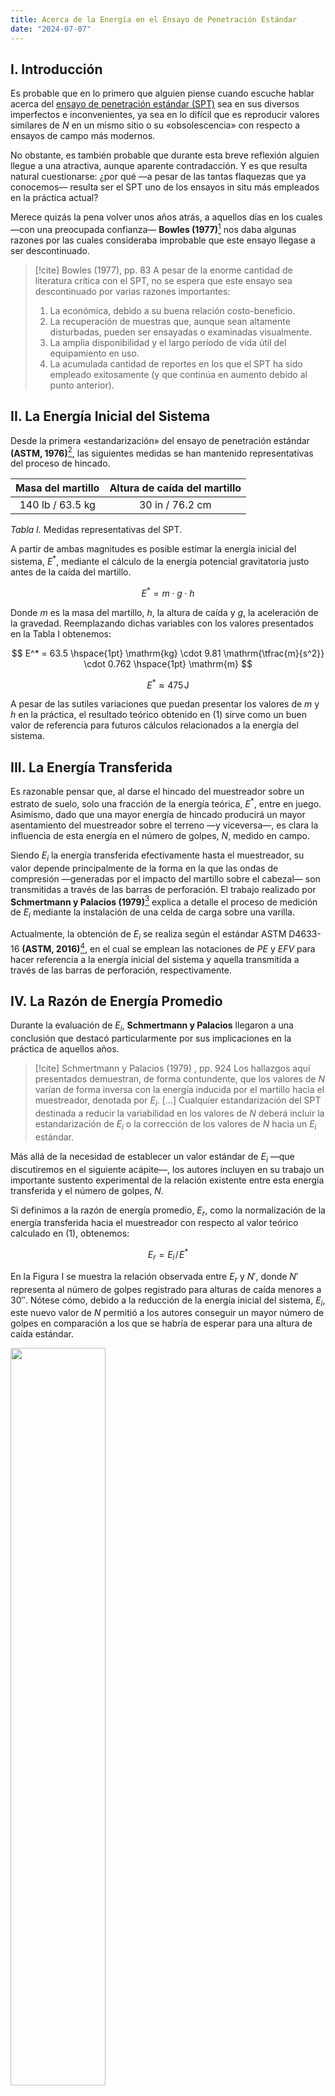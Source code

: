 ```yaml
---
title: Acerca de la Energía en el Ensayo de Penetración Estándar
date: "2024-07-07"
---
```


## I. Introducción

Es probable que en lo primero que alguien piense cuando escuche hablar acerca del [ensayo de penetración estándar (SPT)](https://www.astm.org/d1586_d1586m-18e01.html) sea en sus diversos imperfectos e inconvenientes, ya sea en lo difícil que es reproducir valores similares de $N$ en un mismo sitio o su «obsolescencia» con respecto a ensayos de campo más modernos.

No obstante, es también probable que durante esta breve reflexión alguien llegue a una atractiva, aunque aparente contradacción. Y es que resulta natural cuestionarse: ¿por qué ―a pesar de las tantas flaquezas que ya conocemos― resulta ser el SPT uno de los ensayos in situ más empleados en la práctica actual?

Merece quizás la pena volver unos años atrás, a aquellos días en los cuales ―con una preocupada confianza― **Bowles (1977)**[^1] nos daba algunas razones por las cuales consideraba improbable que este ensayo llegase a ser descontinuado.

> [!cite] Bowles (1977), pp. 83
> A pesar de la enorme cantidad de literatura crítica con el SPT, no se espera que este ensayo sea descontinuado por varias razones importantes:
> 1. La económica, debido a su buena relación costo-beneficio.
> 2. La recuperación de muestras que, aunque sean altamente disturbadas, pueden ser ensayadas o examinadas visualmente.
> 3. La amplia disponibilidad y el largo período de vida útil del equipamiento en uso.
> 4. La acumulada cantidad de reportes en los que el SPT ha sido empleado exitosamente (y que continúa en aumento debido al punto anterior).

## II. La Energía Inicial del Sistema

Desde la primera «estandarización» del ensayo de penetración estándar **(ASTM, 1976)**[^2], las siguientes medidas se han mantenido representativas del proceso de hincado.

| Masa del martillo | Altura de caída del martillo |
| :---------------: | :--------------------------: |
| 140 lb / 63.5 kg  |       30 in / 76.2 cm        |
  
<figcaption><i>Tabla I.</i> Medidas representativas del SPT.</figcaption>

A partir de ambas magnitudes es posible estimar la energía inicial del sistema, $E^*$, mediante el cálculo de la energía potencial gravitatoria justo antes de la caída del martillo.

$$
E^* = m \cdot g \cdot h
$$

Donde $m$ es la masa del martillo, $h$, la altura de caída y $g$, la aceleración de la gravedad. Reemplazando dichas variables con los valores presentados en la <lg>Tabla I</lg> obtenemos:

$$
E^* = 63.5 \hspace{1pt} \mathrm{kg}  \cdot 9.81 \mathrm{\tfrac{m}{s^2}}  \cdot 0.762 \hspace{1pt} \mathrm{m}
$$

$$
\tag{1}
E^* \approx 475 \hspace{1pt} \mathrm{J}
$$

A pesar de las sutiles variaciones que puedan presentar los valores de $m$ y $h$ en la práctica, el resultado teórico obtenido en $(1)$ sirve como un buen valor de referencia para futuros cálculos relacionados a la energía del sistema.

## III. La Energía Transferida

Es razonable pensar que, al darse el hincado del muestreador sobre un estrato de suelo, solo una fracción de la energía teórica, $E^*$, entre en juego. Asimismo, dado que una mayor energía de hincado producirá un mayor asentamiento del muestreador sobre el terreno ―y viceversa―, es clara la influencia de esta energía en el número de golpes, $N$, medido en campo.

Siendo $E_i$ la energía transferida efectivamente hasta el muestreador, su valor depende principalmente de la forma en la que las ondas de compresión ―generadas por el impacto del martillo sobre el cabezal― son transmitidas a través de las barras de perforación. El trabajo realizado por **Schmertmann y Palacios (1979)**[^3] explica a detalle el proceso de medición de $E_i$ mediante la instalación de una celda de carga sobre una varilla.

Actualmente, la obtención de $E_i$ se realiza según el estándar ASTM D4633-16 **(ASTM, 2016)**[^4], en el cual se emplean las notaciones de $PE$ y $EFV$ para hacer referencia a la energía inicial del sistema y aquella transmitida a través de las barras de perforación, respectivamente.

## IV. La Razón de Energía Promedio

Durante la evaluación de $E_i$, **Schmertmann y Palacios** llegaron a una conclusión que destacó particularmente por sus implicaciones en la práctica de aquellos años.

> [!cite] Schmertmann y Palacios (1979) , pp. 924
> Los hallazgos aquí presentados demuestran, de forma contundente, que los valores de $N$ varían de forma inversa con la energía inducida por el martillo hacia el muestreador, denotada por $E_i$. [...] Cualquier estandarización del SPT destinada a reducir la variabilidad en los valores de $N$ deberá incluir la estandarización de $E_i$ o la corrección de los valores de $N$ hacia un $E_i$ estándar.

Más allá de la necesidad de establecer un valor estándar de $E_i$ ―que discutiremos en el siguiente acápite―, los autores incluyen en su trabajo un importante sustento experimental de la relación existente entre esta energía transferida y el número de golpes, $N$.

Si definimos a la razón de energía promedio, $E_r$, como la normalización de la energía transferida hacia el muestreador con respecto al valor teórico calculado en $(1)$, obtenemos:

$$
\tag{2}
E_r = E_i \hspace{1pt}/\hspace{1pt} E^*
$$

En la <lg>Figura I</lg> se muestra la relación observada entre $E_r$ y $N'$, donde $N'$ representa al número de golpes registrado para alturas de caída menores a 30″. Nótese cómo, debido a la reducción de la energía inicial del sistema, $E_i$, este nuevo valor de $N$ permitió a los autores conseguir un mayor número de golpes en comparación a los que se habría de esperar para una altura de caída estándar.

<img class="svg_figure" src="/images/2024-07-07/Figure1.svg" width=55%>

<figcaption><i>Fig. I.</i> Relación observada entre la razón de energía promedio y el valor de N.<br><b>Schmertmann y Palacios (1979)</b></br></figcaption>

A partir de los resultados obtenidos por **Schmertmann y Palacios** se logró validar de manera experimental la existencia de una regla de proporcionalidad inversa entre el número de golpes, $N'$, y la razón de energía promedio, $E_r$, o lo que equivale a decir:

$$
\tag{3}
\dfrac{1}{N'} \propto E_r
$$

Esta relación ―cuya aplicación es igual de válida para el número de golpes, $N$― permitió establecer una conexión matemática clara entre ambas variables, lo que hizo posible comparar y ajustar los resultados obtenidos en diferentes pruebas y condiciones de campo, tales como variaciones en el equipamiento o los procedimientos empleados.

## V. La «Estandarización»

Durante los años siguientes a los hallazgos obtenidos por **Schmertmann y Palacios**, distintos investigadores se interesaron por la variabilidad de $E_i$ y su efecto en los valores de $N$ medidos en campo.

Entre el considerable conjunto de estudios al respecto, es importante destacar al realizado por **Robertson et al. (1982)**[^5]. En dicho trabajo, los autores muestran claramente cómo, a pesar de emplear un equipamiento diferente, la corrección del número de golpes en base a la relación propuesta por **Schmertmann y Palacios** era capaz de producir perfiles de $N$ consistentes.

![Figura II](/images/2022-04-25_02.png)

<figcaption><i>Fig. II.</i> Influencia de la corrección por energía en el perfil del número de golpes.<br><b>Robertson et al. (1982)</b></br></figcaption>

Siendo inteligible la importancia de la corrección por energía, la [Oficina Nacional de Estándares de los Estados Unidos](https://www.nist.gov/) encargó al equipo de **W. Kovacs** ―quien ya había realizado estudios similares― investigar la variabilidad de $E_r$. Asimismo, y de ser posible, se le pidió definir un valor de $E_r$ representativo de la práctica de dicho país.

El trabajo realizado por **Kovacs et al. (1983)**[^6] reportó variaciones de la razón de energía promedio en un rango del 30 hasta un 80 %. Esta amplia variabilidad en los valores de $E_r$ fue adjudicada esencialmente a las distinciones de cada empresa en la fabricación del equipamiento empleado, así como en sus procedimientos establecidos.

Respecto a la estandarización de la razón de energía promedio, los autores indicaron lo siguiente:

> [!cite] Kovacs et al. (1983) , pp. 63
> Hasta que el equipamiento del SPT sea estandarizado:
> 1. La energía transmitida a través de las barras de perforación deberá ser monitoreada y los resultados de las pruebas, ajustados a un nivel de energía estándar.
> 2. El empleo de *liners* en el muestreador deberá ser suprimido.
> 3. El procedimiento del ensayo deberá ser modificado con el fin de minimizar la variabilidad del mismo.

## VI. La Correción Por Energía

Aunque inicialmente **Kovacs et al. (1983)** y **Robertson et al. (1982)** habían coincidido en una razón de energía promedio del 55 % como valor represantivo en los Estados Unidos, no fue hasta el trabajo realizado por **Seed et al. (1985)**[^7] cuando se presentó por primera vez al valor de $E_r$ más extendido en la actualidad.

> [!cite] Seed et al. (1985), pp. 1431
> En una publicación reciente, **Kovacs et al. (1983)** recomiendan emplear una razón de energía del 55 % como estándar en futuras investigaciones relacionadas al SPT. [...] La corrección de los datos de campo se reduciría en gran medida si, en su lugar, una razón del 60 % fuese adoptada como valor estándar. Los valores de SPT obtenidos de esta forma serán designados $N_{60}$, y se determinarán a partir de la relación:
> $$
> \tag{4}
> N_{60} = N \cdot \dfrac{E_i}{60}
> $$

Desde entonces, la mayoría de estudios serios relacionados al SPT consideró como estándar al valor de $E_r$ propuesto por **H. Seed** y su equipo. Dicho respaldo favoreció, en gran  medida, a que la corrección por energía dada en $(4)$ se haya mantenido como un «estándar» hasta la fecha.

## VII. Cierre

Cuando inicié la redacción de esta memoria, me planteé transmitir ―desde un enfoque más histórico que crítico― el aspecto quizás más importante de uno de los ensayos in situ más extendidos en la práctica actual. No obstante, es importante aclarar que no pretendo con ello trastocar la imagen de un ensayo que, como se ha podido ver a largo de su historia, ha probado pecar de una dudosa replicabilidad.

Finalmente, deseo compartir las siguientes referencias a cualquiera con el interés por conocer más acerca de este interesante tema:

- [📖 Canadian Foundation Engineering Manual, 5th Edition](https://cdnsciencepub.com/doi/10.1139/9780920505502)
  - La **Tabla 5.4** de este excelente manual reúne un buen compilado de las circunstancias que pueden concurrir en valores de $N$ difíciles de reproducir.
- [🎞️ Medición de Energía de Caída del Martillo en el Ensayo de Penetración Estándar](https://drive.google.com/file/d/12_YKy8OA-DBA5C_aOzg3l7iCBAtyXg_2/view?usp=sharing)
  - Una muy completa presentación de **C. Ortiz** en la cual expone claramente la metodología actual para la medición de la energía transferida, $E_i$, durante el SPT.

[^1]: Bowles, J. E. (1977). *Foundation Analysis and Design (2nd ed.)*. McGraw-Hill.
[^2]: ASTM D1586-67 (1967). *Standard Method for Penetration Test and Split-Barrel Sampling of Soils*. ASTM Philadelphia.
[^3]: Schmertmann, J. H. y Palacios, A. (1979). *Energy Dynamics of SPT*. Journal of the Geotechnical Engineering Division (Vol. 105, Issue 8, pp. 909–926). American Society of Civil Engineers (ASCE).
[^4]: ASTM D4633-16 (2016). *Test Method for Energy Measurement for Dynamic Penetrometers*. ASTM International.
[^5]: Robertson, P. K.; Campanella, R. G. y Wightman, A. (1983). *SPT‐CPT Correlations*. Journal of Geotechnical Engineering (Vol. 109, Issue 11, pp. 1449–1459). American Society of Civil Engineers (ASCE).
[^6]: Kovacs, W. D.; Salomone, L. A. y Yokel, F. Y. (1983). *Comparison of Energy Measurements in the Standard Penetration Test Using the Cathead and Rope Method. Phases I and II*. National Bureau of Standards.
[^7]: Seed, H. B.; Tokimatsu, K.; Harder, L. F. y Chung, R. M. (1985). *Influence of SPT Procedures in Soil Liquefaction Resistance Evaluations*. Journal of Geotechnical Engineering (Vol. 111, Issue 12, pp. 1425–1445). American Society of Civil Engineers (ASCE).
[^8]: Société Canadienne de Géotechnique (2017). *Canadian Foundation Engineering Manual (4th ed.)*. Canadian Geotechnical Society.